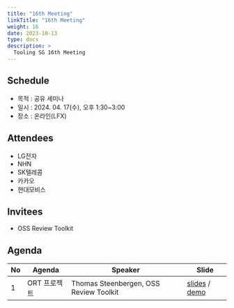 ```yaml
---
title: "16th Meeting"
linkTitle: "16th Meeting"
weight: 16
date: 2023-10-13
type: docs
description: >
  Tooling SG 16th Meeting
---
```


## Schedule

* 목적 : 공유 세미나
* 일시 : 2024. 04. 17(수), 오후 1:30~3:00
* 장소 : 온라인(LFX)

## Attendees
* LG전자
* NHN
* SK텔레콤 
* 카카오
* 현대모비스

## Invitees
* OSS Review Toolkit

## Agenda
| No | Agenda           | Speaker | Slide |
|----|-----------------|------|------|
| 1  | ORT 프로젝트 | Thomas Steenbergen, OSS Review Toolkit | [slides](The-ORT-project-OpenChain-KWG-April-2024.pdf) / [demo](ort-demo-example-openchain-kwg-april-2024.zip) |